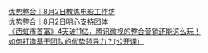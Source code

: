   
[优势整合｜8月2日教练电影工作坊](http://www.dianyue.me/archives/915/qdbn3kwquw3q9itc/)  
[优势整合｜8月2日明心支持团体](http://www.dianyue.me/archives/915/aee3p60mur2orns3/)  
[《西虹市首富》4天破11亿，腾讯微视的整合营销还能这么玩！](http://www.dianyue.me/archives/426/fbzsuc116tmihtse/)  
[如何打造基于团队的优势领导力？(公开课）](http://www.dianyue.me/archives/122/kgyj0pypab8heskn/)